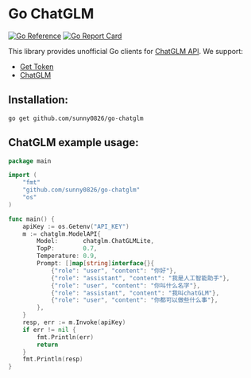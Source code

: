 # Go ChatGLM

[![Go Reference](https://pkg.go.dev/badge/github.com/sunny0826/go-chatglm.svg)](https://pkg.go.dev/github.com/sunny0826/go-chatglm)
[![Go Report Card](https://goreportcard.com/badge/github.com/sunny0826/go-chatglm)](https://goreportcard.com/report/github.com/sunny0826/go-chatglm)

This library provides unofficial Go clients for [ChatGLM API](https://open.bigmodel.cn/dev/api). We support:

- [Get Token](https://open.bigmodel.cn/usercenter/apikeys)
- [ChatGLM](https://open.bigmodel.cn)

## Installation:

```
go get github.com/sunny0826/go-chatglm
```

## ChatGLM example usage:

```go
package main

import (
	"fmt"
	"github.com/sunny0826/go-chatglm"
	"os"
)

func main() {
	apiKey := os.Getenv("API_KEY")
	m := chatglm.ModelAPI{
		Model:       chatglm.ChatGLMLite,
		TopP:        0.7,
		Temperature: 0.9,
		Prompt: []map[string]interface{}{
			{"role": "user", "content": "你好"},
			{"role": "assistant", "content": "我是人工智能助手"},
			{"role": "user", "content": "你叫什么名字"},
			{"role": "assistant", "content": "我叫chatGLM"},
			{"role": "user", "content": "你都可以做些什么事"},
		},
	}
	resp, err := m.Invoke(apiKey)
	if err != nil {
		fmt.Println(err)
		return
	}
	fmt.Println(resp)
}
```